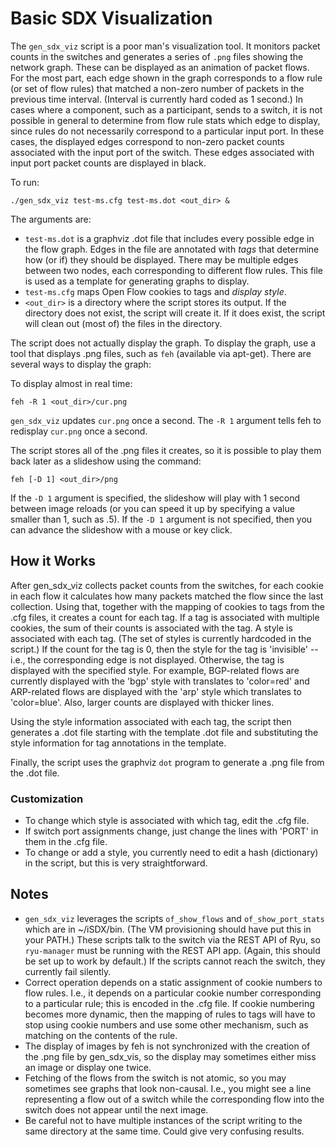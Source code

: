 # Basic SDX Visualization

The `gen_sdx_viz` script is a poor man's visualization tool.  It
monitors packet counts in the switches and generates a series of `.png`
files showing the network graph. These can be displayed as an animation of
packet flows.  For the most part, each edge shown in the graph
corresponds to a flow rule (or set of flow rules) that matched a
non-zero number of packets in the previous time interval.  (Interval
is currently hard coded as 1 second.)  In cases where a component,
such as a participant, sends to a switch, it is not possible in
general to determine from flow rule stats which edge to display, since
rules do not necessarily correspond to a particular input port.  In
these cases, the displayed edges correspond to non-zero packet counts
associated with the input port of the switch.  These edges associated
with input port packet counts are displayed in black.

To run:

 `./gen_sdx_viz test-ms.cfg test-ms.dot <out_dir> &`

The arguments are:

 * `test-ms.dot` is a graphviz .dot file that includes every possible
   edge in the flow graph.  Edges in the file are annotated with *tags*
   that determine how (or if) they should be displayed.  There may be
   multiple edges between two nodes, each corresponding to different
   flow rules.  This file is used as a template for generating graphs
   to display.
 * `test-ms.cfg` maps Open Flow cookies to tags and *display style*.
 * `<out_dir>` is a directory where the script stores its output.  If
   the directory does not exist, the script will create it.  If it
   does exist, the script will clean out (most of) the files in the directory.

The script does not actually display the graph.  To display the graph,
use a tool that displays .png files, such as `feh` (available via
apt-get).  There are several ways to display the graph:

To display almost in real time:

   `feh -R 1 <out_dir>/cur.png`

`gen_sdx_viz` updates `cur.png` once a second. The `-R 1` argument tells
feh to redisplay `cur.png` once a second.

The script stores all of the .png files it creates, so it is possible
to play them back later as a slideshow using the command:

   `feh [-D 1] <out_dir>/png`

If the `-D 1` argument is specified, the slideshow will play with 1
second between image reloads (or you can speed it up by specifying a
value smaller than 1, such as .5).  If the `-D 1` argument is not
specified, then you can advance the slideshow with a mouse or key
click.

## How it Works

After gen_sdx_viz collects packet counts from the switches, for each
cookie in each flow it calculates how many packets matched the flow
since the last collection.  Using that, together with the mapping of
cookies to tags from the .cfg files, it creates a count for each tag.
If a tag is associated with multiple cookies, the sum of their counts is
associated with the tag.  A style is associated with each tag.
(The set of styles is currently hardcoded in the script.)  If the
count for the tag is 0, then the style for the tag is 'invisible' -- i.e., the
corresponding edge is not displayed.  Otherwise, the tag is displayed
with the specified style.  For example, BGP-related flows are
currently displayed with the 'bgp' style with translates to
'color=red' and ARP-related flows are displayed with the 'arp' style
which translates to 'color=blue'.  Also, larger counts are displayed
with thicker lines.

Using the style information associated with each tag, the script then
generates a .dot file starting with the template .dot file and
substituting the style information for tag annotations in the
template.

Finally, the script uses the graphviz `dot` program to generate a .png
file from the .dot file.

### Customization

 * To change which style is associated with which tag, edit the .cfg file.
 * If switch port assignments change, just change the lines with
   'PORT' in them in the .cfg file. 
 * To change or add a style, you currently need to edit a hash (dictionary)
   in the script, but this is very straightforward.

## Notes

 * `gen_sdx_viz` leverages the scripts `of_show_flows` and
   `of_show_port_stats` which are in ~/iSDX/bin.  (The VM provisioning
   should have put this in your PATH.)  These scripts talk to the
   switch via the REST API of Ryu, so `ryu-manager` must be running
   with the REST API app. (Again, this should be set up to work by
   default.)  If the scripts cannot reach the switch, they currently
   fail silently.
 * Correct operation depends on a static assignment of cookie numbers
   to flow rules.  I.e., it depends on a particular cookie number
   corresponding to a particular rule; this is encoded in the .cfg
   file.  If cookie numbering becomes more dynamic, then the mapping
   of rules to tags will have to stop using cookie numbers and use
   some other mechanism, such as matching on the contents of the rule.
 * The display of images by feh is not synchronized with the creation of
   the .png file by gen_sdx_vis, so the display may sometimes either
   miss an image or display one twice.
 * Fetching of the flows from the switch is not atomic, so you may
   sometimes see graphs that look non-causal.  I.e., you might see a
   line representing a flow out of a switch while the corresponding
   flow into the switch does not appear until the next image.
 * Be careful not to have multiple instances of the script writing to
   the same directory at the same time.  Could give very confusing results.
